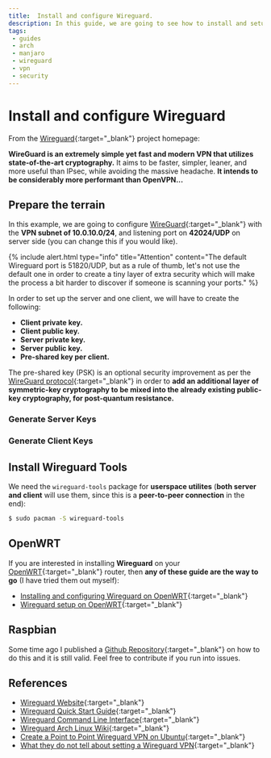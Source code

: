 ```yaml
---
title:  Install and configure Wireguard.
description: In this guide, we are going to see how to install and setup Wireguard in order to encrypt traffic via a tunnel (VPN). 
tags: 
 - guides
 - arch
 - manjaro
 - wireguard
 - vpn
 - security
---
```


# Install and configure Wireguard

From the [Wireguard](https://www.wireguard.com/){:target="_blank"} project homepage:

**WireGuard is an extremely simple yet fast and modern VPN that utilizes state-of-the-art cryptography.** It aims to be faster, simpler, leaner, and more useful than IPsec, while avoiding the massive headache. **It intends to be considerably more performant than OpenVPN...**

## Prepare the terrain

In this example, we are going to configure [WireGuard](https://wiki.archlinux.org/title/WireGuard){:target="_blank"} with the **VPN subnet of 10.0.10.0/24**, and listening port on **42024/UDP** on server side (you can change this if you would like). 

{% include alert.html type="info" title="Attention" content="The default Wireguard port is 51820/UDP, but as a rule of thumb, let's not use the default one in order to create a tiny layer of extra security which will make the process a bit harder to discover if someone is scanning your ports." %}

In order to set up the server and one client, we will have to create the following:

 - **Client private key.**
 - **Client public key.**
 - **Server private key.**
 - **Server public key.**
 - **Pre-shared key per client.**

The pre-shared key (PSK) is an optional security improvement as per the [WireGuard protocol](https://www.wireguard.com/protocol/){:target="_blank"} in order to **add an additional layer of symmetric-key cryptography to be mixed into the already existing public-key cryptography, for post-quantum resistance.**

### Generate Server Keys


### Generate Client Keys




## Install Wireguard Tools

We need the `wireguard-tools` package for **userspace utilites** (**both server and client** will use them, since this is a **peer-to-peer connection** in the end):

```bash
$ sudo pacman -S wireguard-tools
```





## OpenWRT

If you are interested in installing **Wireguard** on your [OpenWRT](https://openwrt.org/){:target="_blank"} router, then **any of these guide are the way to go** (I have tried them out myself):

 - [Installing and configuring Wireguard on OpenWRT](https://jasonschaefer.com/wireguard-vpn-on-openwrt/){:target="_blank"}
 - [Wireguard setup on OpenWRT](https://doc.turris.cz/doc/en/public/wireguard){:target="_blank"}

## Raspbian

Some time ago I published a [Github Repository](https://github.com/android10/RaspberryPi-Wireguard){:target="_blank"} on how to do this and it is still valid. Feel free to contribute if you run into issues. 

## References

 - [Wireguard Website](https://www.wireguard.com/){:target="_blank"}
 - [Wireguard Quick Start Guide](https://www.wireguard.com/quickstart/){:target="_blank"}
 - [Wireguard Command Line Interface](https://www.wireguard.com/quickstart/#command-line-interface){:target="_blank"}
 - [Wireguard Arch Linux Wiki](https://wiki.archlinux.org/title/WireGuard){:target="_blank"}
 - [Create a Point to Point Wireguard VPN on Ubuntu](https://www.digitalocean.com/community/tutorials/how-to-create-a-point-to-point-vpn-with-wireguard-on-ubuntu-16-04){:target="_blank"}
 - [What they do not tell about setting a Wireguard VPN](https://medium.com/tangram-visions/what-they-dont-tell-you-about-setting-up-a-wireguard-vpn-46f7bd168478){:target="_blank"}